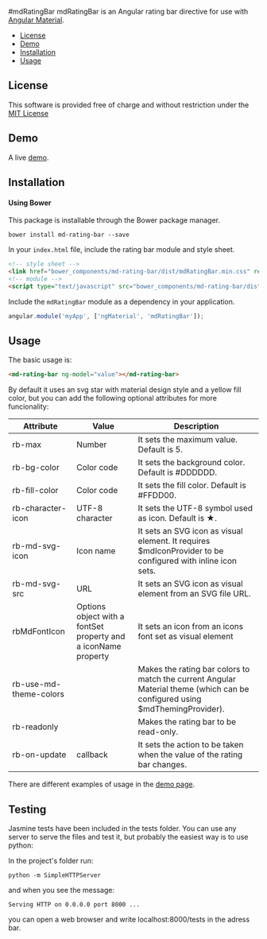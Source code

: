 #mdRatingBar
mdRatingBar is an Angular rating bar directive for use with [Angular Material](https://material.angularjs.org).

* [License](#license)
* [Demo](#demo)
* [Installation](#installation)
* [Usage](#usage)

## License

This software is provided free of charge and without restriction under the [MIT License](LICENSE.md)

## Demo

A live [demo](http://franciscofornell.github.io/md-rating-bar/).

## Installation

#### Using Bower

This package is installable through the Bower package manager.

```
bower install md-rating-bar --save
```

In your `index.html` file, include the rating bar module and style sheet.

```html
<!-- style sheet -->
<link href="bower_components/md-rating-bar/dist/mdRatingBar.min.css" rel="stylesheet" type="text/css"/>
<!-- module -->
<script type="text/javascript" src="bower_components/md-rating-bar/dist/mdRatingBar.min.js"></script>
```

Include the `mdRatingBar` module as a dependency in your application.

```javascript
angular.module('myApp', ['ngMaterial', 'mdRatingBar']);
```

## Usage

The basic usage is:
```html
<md-rating-bar ng-model="value"></md-rating-bar>
```
By default it uses an svg star with material design style and a yellow fill color, but you can add the following optional attributes for more funcionality:

| Attribute              | Value           | Description                                                                                                                 |
|------------------------|-----------------|-----------------------------------------------------------------------------------------------------------------------------|
| rb-max                 | Number          | It sets the maximum value. Default is 5.                                                                                    |
| rb-bg-color            | Color code      | It sets the background color. Default is #DDDDDD.                                                                           |
| rb-fill-color          | Color code      | It sets the fill color. Default is #FFDD00.                                                                                 |
| rb-character-icon      | UTF-8 character | It sets the UTF-8 symbol used as icon. Default is ★.                                                                        |
| rb-md-svg-icon         | Icon name       | It sets an SVG icon as visual element. It requires $mdIconProvider to be configured with inline icon sets.                  |
| rb-md-svg-src          | URL             | It sets an SVG icon as visual element from an SVG file URL.                                                                 |
| rbMdFontIcon           | Options object with a fontSet property and a iconName property        | It sets an icon from an icons font set as visual element                                                    |
| rb-use-md-theme-colors |                 | Makes the rating bar colors to match the current Angular Material theme (which can be configured using $mdThemingProvider). |
| rb-readonly            |                 | Makes the rating bar to be read-only.                                                                                       |
| rb-on-update           | callback        | It sets the action to be taken when the value of the rating bar changes.                                                    |

There are different examples of usage in the [demo page](http://franciscofornell.github.io/md-rating-bar/).

## Testing

Jasmine tests have been included in the tests folder. You can use any server to serve the files and test it, but probably the easiest way is to use python:

In the project's folder run:
```
python -m SimpleHTTPServer
```
and when you see the message:
```
Serving HTTP on 0.0.0.0 port 8000 ...
```
you can open a web browser and write localhost:8000/tests in the adress bar.
